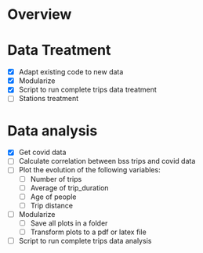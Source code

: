 # Overview

# Data Treatment
- [x] Adapt existing code to new data
- [x] Modularize
- [x] Script to run complete trips data treatment
- [ ] Stations treatment

# Data analysis

- [x] Get covid data
- [ ] Calculate correlation between bss trips and covid data
- [ ] Plot the evolution of the following variables: 
     - [ ] Number of trips
     - [ ] Average of trip_duration
     - [ ] Age of people
     - [ ] Trip distance
- [ ] Modularize
     - [ ] Save all plots in a folder
     - [ ] Transform plots to a pdf or latex file
- [ ] Script to run complete trips data analysis